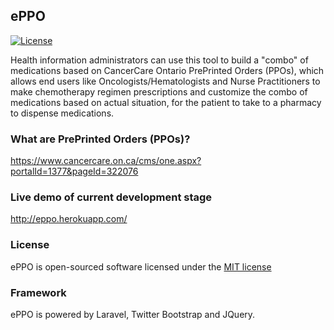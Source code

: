 ## ePPO 

[![License](https://poser.pugx.org/laravel/framework/license.svg)](https://packagist.org/packages/laravel/framework)


Health information administrators can use this tool to build a "combo" of medications based on CancerCare Ontario PrePrinted Orders (PPOs), which allows end users like Oncologists/Hematologists and Nurse Practitioners to make chemotherapy regimen prescriptions and customize the combo of medications based on actual situation, for the patient to take to a pharmacy to dispense medications.

### What are PrePrinted Orders (PPOs)?

https://www.cancercare.on.ca/cms/one.aspx?portalId=1377&pageId=322076

### Live demo of current development stage

http://eppo.herokuapp.com/

### License

ePPO is open-sourced software licensed under the [MIT license](http://opensource.org/licenses/MIT)

### Framework

ePPO is powered by Laravel, Twitter Bootstrap and JQuery.
